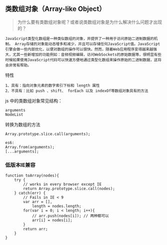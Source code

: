 ## 类数组对象（Array-like Object）

> 为什么要有类数组对象呢？或者说类数组对象是为什么解决什么问题才出现的？

```
JavaScript类型化数组是一种类似数组的对象，并提供了一种用于访问原始二进制数据的机制。 Array存储的对象能动态增多和减少，并且可以存储任何JavaScript值。JavaScript引擎会做一些内部优化，以便对数组的操作可以很快。然而，随着Web应用程序变得越来越强大，尤其一些新增加的功能例如：音频视频编辑，访问WebSockets的原始数据等，很明显有些时候如果使用JavaScript代码可以快速方便地通过类型化数组来操作原始的二进制数据，这将会非常有帮助。
```

特性

```
1、具有：指向对象元素的数字索引下标和 length 属性
2、不具有：比如 push 、shift、 forEach 以及 indexOf等数组对象具有的方法
```

js 中的类数组对象常见结构：

```
arguments
NodeList
```

转换为数组的方法

```
Array.prototype.slice.call(arguments);

es6:
Array.from(arguments);
[...arguments];
```

### 低版本IE兼容

```
function toArray(nodes){
    try {
        // works in every browser except IE
        return Array.prototype.slice.call(nodes);
    } catch(err) {
        // Fails in IE < 9
        var arr = [],
            length = nodes.length;
        for(var i = 0; i < length; i++){
            // arr.push(nodes[i]); // 两种都可以
            arr[i] = nodes[i];
        }
        return arr;
    }
}
```
